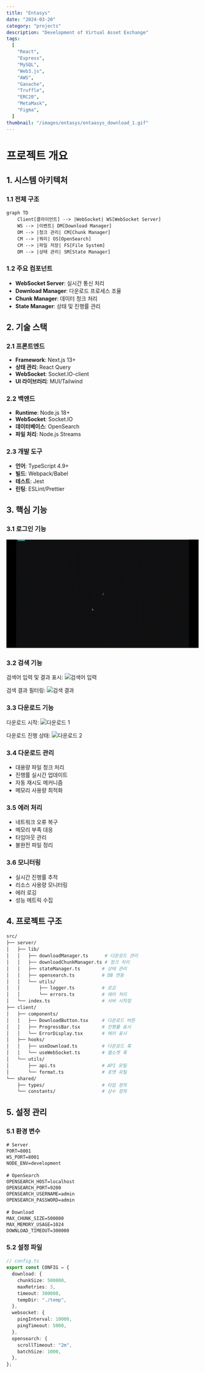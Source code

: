 ```yaml
---
title: "Entasys"
date: "2024-03-20"
category: "projects"
description: "Development of Virtual Asset Exchange"
tags:
  [
    "React",
    "Express",
    "MySQL",
    "Web3.js",
    "AWS",
    "Ganache",
    "Truffle",
    "ERC20",
    "MetaMask",
    "Figma",
  ]
thumbnail: "/images/entasys/entaasys_download_1.gif"
---
```


# 프로젝트 개요

## 1. 시스템 아키텍처

### 1.1 전체 구조

```mermaid
graph TD
    Client[클라이언트] --> |WebSocket| WS[WebSocket Server]
    WS --> |이벤트| DM[Download Manager]
    DM --> |청크 관리| CM[Chunk Manager]
    CM --> |쿼리| OS[OpenSearch]
    CM --> |파일 저장| FS[File System]
    DM --> |상태 관리| SM[State Manager]
```

### 1.2 주요 컴포넌트

- **WebSocket Server**: 실시간 통신 처리
- **Download Manager**: 다운로드 프로세스 조율
- **Chunk Manager**: 데이터 청크 처리
- **State Manager**: 상태 및 진행률 관리

## 2. 기술 스택

### 2.1 프론트엔드

- **Framework**: Next.js 13+
- **상태 관리**: React Query
- **WebSocket**: Socket.IO-client
- **UI 라이브러리**: MUI/Tailwind

### 2.2 백엔드

- **Runtime**: Node.js 18+
- **WebSocket**: Socket.IO
- **데이터베이스**: OpenSearch
- **파일 처리**: Node.js Streams

### 2.3 개발 도구

- **언어**: TypeScript 4.9+
- **빌드**: Webpack/Babel
- **테스트**: Jest
- **린팅**: ESLint/Prettier

## 3. 핵심 기능

### 3.1 로그인 기능

![로그인 화면](/images/entasys/entaasys_login.gif)

### 3.2 검색 기능

검색어 입력 및 결과 표시:
![검색어 입력](/images/entasys/entaasys_search_term.gif)

검색 결과 필터링:
![검색 결과](/images/entasys/entaasys_search.gif)

### 3.3 다운로드 기능

다운로드 시작:
![다운로드 1](/images/entasys/entaasys_download_1.gif)

다운로드 진행 상태:
![다운로드 2](/images/entasys/entaasys_download_2.gif)

### 3.4 다운로드 관리

- 대용량 파일 청크 처리
- 진행률 실시간 업데이트
- 자동 재시도 메커니즘
- 메모리 사용량 최적화

### 3.5 에러 처리

- 네트워크 오류 복구
- 메모리 부족 대응
- 타임아웃 관리
- 불완전 파일 정리

### 3.6 모니터링

- 실시간 진행률 추적
- 리소스 사용량 모니터링
- 에러 로깅
- 성능 메트릭 수집

## 4. 프로젝트 구조

```bash
src/
├── server/
│   ├── lib/
│   │   ├── downloadManager.ts      # 다운로드 관리
│   │   ├── downloadChunkManager.ts # 청크 처리
│   │   ├── stateManager.ts        # 상태 관리
│   │   ├── opensearch.ts          # DB 연동
│   │   └── utils/
│   │       ├── logger.ts          # 로깅
│   │       └── errors.ts          # 에러 처리
│   └── index.ts                   # 서버 시작점
├── client/
│   ├── components/
│   │   ├── DownloadButton.tsx     # 다운로드 버튼
│   │   ├── ProgressBar.tsx        # 진행률 표시
│   │   └── ErrorDisplay.tsx       # 에러 표시
│   ├── hooks/
│   │   ├── useDownload.ts         # 다운로드 훅
│   │   └── useWebSocket.ts        # 웹소켓 훅
│   └── utils/
│       ├── api.ts                 # API 유틸
│       └── format.ts              # 포맷 유틸
└── shared/
    ├── types/                     # 타입 정의
    └── constants/                 # 상수 정의
```

## 5. 설정 관리

### 5.1 환경 변수

```env
# Server
PORT=8001
WS_PORT=8001
NODE_ENV=development

# OpenSearch
OPENSEARCH_HOST=localhost
OPENSEARCH_PORT=9200
OPENSEARCH_USERNAME=admin
OPENSEARCH_PASSWORD=admin

# Download
MAX_CHUNK_SIZE=500000
MAX_MEMORY_USAGE=1024
DOWNLOAD_TIMEOUT=300000
```

### 5.2 설정 파일

```typescript
// config.ts
export const CONFIG = {
  download: {
    chunkSize: 500000,
    maxRetries: 3,
    timeout: 300000,
    tempDir: "./temp",
  },
  websocket: {
    pingInterval: 10000,
    pingTimeout: 5000,
  },
  opensearch: {
    scrollTimeout: "2m",
    batchSize: 1000,
  },
};
```
